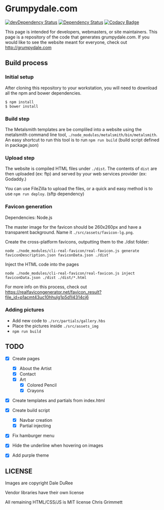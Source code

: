 # Grumpydale.com

[![devDependency Status](https://david-dm.org/insanity54/grumpydale/dev-status.svg)](https://david-dm.org/insanity54/grumpydale#info=devDependencies) [![Dependency Status](https://gemnasium.com/insanity54/grumpydale.svg)](https://gemnasium.com/insanity54/grumpydale) [![Codacy Badge](https://api.codacy.com/project/badge/grade/33fca1245a074a45a091e6105bddd030)](https://www.codacy.com/app/chris_17/grumpydale)

This page is intended for developers, webmasters, or site maintainers. This page is a repository of the code that generates grumpydale.com. If you would like to see the website meant for everyone, check out http://grumpydale.com


## Build process

### Initial setup

After cloning this repository to your workstation, you will need to download all the npm and bower dependencies.

```
$ npm install
$ bower install
```

### Build step

The Metalsmith templates are be compliled into a website using the metalsmith command line tool, `./node_modules/metalsmith/bin/metalsmith`. An easy shortcut to run this tool is to run `npm run build` (build script defined in package.json)

### Upload step

The website is compiled HTML files under `./dist`. The contents of `dist` are then uploaded (ex: ftp) and served by your web services provider (ex: Godaddy.)

You can use FileZilla to upload the files, or a quick and easy method is to use `npm run deploy`. (sftp dependency)


### Favicon generation

Dependencies: Node.js

The master image for the favicon should be 260x260px and have a transparent background. Name it `./src/assets/favicon-lg.png`.

Create the cross-platform favicons, outputting them to the ./dist folder:

```
node ./node_modules/cli-real-favicon/real-favicon.js generate faviconDescription.json faviconData.json ./dist`
```

Inject the HTML code into the pages

```
node ./node_modules/cli-real-favicon/real-favicon.js inject faviconData.json ./dist ./dist/*.html
```

For more info on this process, check out https://realfavicongenerator.net/favicon_result?file_id=p1acmt43uc10hhulg1p5d1l4314cj6


### Adding pictures

  * Add new code to `./src/partials/gallery.hbs`
  * Place the pictures inside `./src/assets_img`
  * `npm run build`



## TODO

* [x] Create pages
  * [x] About the Artist
  * [x] Contact
  * [x] Art
    * [x] Colored Pencil
    * [x] Crayons
* [x] Create templates and partials from index.html
* [x] Create build script
  * [x] Navbar creation
  * [x] Partial injecting
* [x] Fix hamburger menu
* [x] Hide the <a> underline when hovering on images
* [x] Add purple theme


## LICENSE

Images are copyright Dale DuRee

Vendor libraries have their own license

All remaining HTML/CSS/JS is MIT license Chris Grimmett
